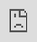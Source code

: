 # Debugging and Monitoring - PydanticAI

Applications that use LLMs have some challenges that are well known and understood: LLMs are **slow**, **unreliable**, and **expensive**.

These applications also have some challenges that most developers have encountered much less often: LLMs are **fickle** and **non-deterministic**. Subtle changes in a prompt can completely change a model's performance, and there's no `EXPLAIN` query you can run to understand why.

> **Warning**
> 
> From a software engineer's point of view, you can think of LLMs as the worst database you've ever heard of, but worse. If LLMs weren't so bloody useful, we'd never touch them.

To build successful applications with LLMs, we need new tools to understand both model performance and the behavior of applications that rely on them. LLM observability tools that just let you understand how your model is performing are useless: making API calls to an LLM is easy, it's building that into an application that's hard.

## Pydantic Logfire

[Pydantic Logfire](https://pydantic.dev/logfire) is an observability platform developed by the team who created and maintain Pydantic and PydanticAI. Logfire aims to let you understand your entire application: Gen AI, classic predictive AI, HTTP traffic, database queries, and everything else a modern application needs.

> **Tip**
> 
> Pydantic Logfire is a commercial product. Logfire is a commercially supported, hosted platform with an extremely generous and perpetual [free tier](https://pydantic.dev/pricing/). You can sign up and start using Logfire in a couple of minutes.

PydanticAI has built-in (but optional) support for Logfire via the [`logfire-api`](https://github.com/pydantic/logfire/tree/main/logfire-api) no-op package. That means if the `logfire` package is installed and configured, detailed information about agent runs is sent to Logfire. But if the `logfire` package is not installed, there's virtually no overhead and nothing is sent.

Here's an example showing details of running the [Weather Agent](../examples/weather-agent/) in Logfire:

![Weather Agent Logfire](../img/logfire-weather-agent.png)

## Using Logfire

To use logfire, you'll need a logfire [account](https://logfire.pydantic.dev), and logfire installed:

### pip

```bash
pip install 'pydantic-ai[logfire]'
```

### uv

```bash
uv add 'pydantic-ai[logfire]'
```

Then authenticate your local environment with logfire:

### pip

```bash
logfire auth
```

### uv

```bash
uv run logfire auth
```

And configure a project to send data to:

### pip

```bash
logfire projects new
```

### uv

```bash
uv run logfire projects new
```

(Or use an existing project with `logfire projects use`)

The last step is to add logfire to your code:

```python
import logfire

logfire.configure()
```

The [logfire documentation](https://logfire.pydantic.dev/docs/) has more details on how to use logfire, including how to instrument other libraries like Pydantic, HTTPX, and FastAPI.

Since Logfire is built on [OpenTelemetry](https://opentelemetry.io/), you can use the Logfire Python SDK to send data to any OpenTelemetry collector.

Once you have logfire set up, there are two primary ways it can help you understand your application:

- **Debugging** — Using the live view to see what's happening in your application in real-time.
- **Monitoring** — Using SQL and dashboards to observe the behavior of your application. Logfire is effectively a SQL database that stores information about how your application is running.

### Debugging

To demonstrate how Logfire can let you visualize the flow of a PydanticAI run, here's the view you get from Logfire while running the [chat app examples](../examples/chat-app/):

<iframe src="https://customer-nmegqx24430okhaq.cloudflarestream.com/a764aff5840534dc77eba7d028707bfa/iframe?poster=https%3A%2F%2Fcustomer-nmegqx24430okhaq.cloudflarestream.com%2Fa764aff5840534dc77eba7d028707bfa%2Fthumbnails%2Fthumbnail.jpg%3Ftime%3D25s%26height%3D600" loading="lazy" style="border: none; position: absolute; top: 0; left: 0; height: 100%; width: 100%;" allow="accelerometer; gyroscope; autoplay; encrypted-media; picture-in-picture;" allowfullscreen="true"></iframe>

### Monitoring Performance

We can also query data with SQL in Logfire to monitor the performance of an application. Here's a real-world example of using Logfire to monitor PydanticAI runs inside Logfire itself:

![Logfire monitoring PydanticAI](../img/logfire-monitoring-pydanticai.png)